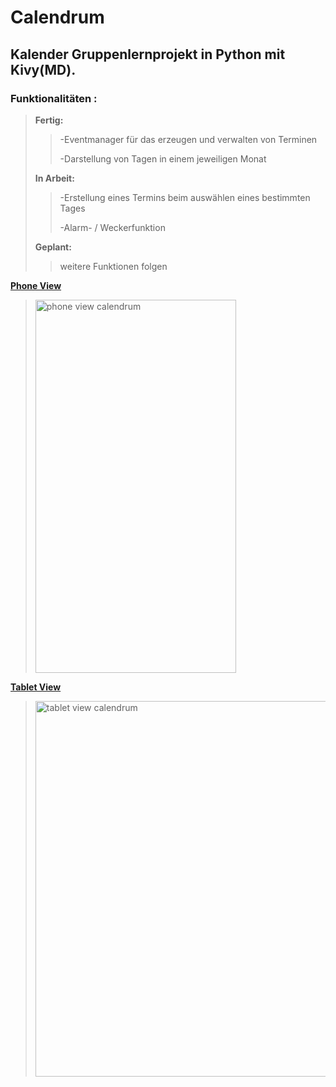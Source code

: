 # Calendrum
## Kalender Gruppenlernprojekt in Python mit Kivy(MD).
### Funktionalitäten :
> **Fertig:**
> > -Eventmanager für das erzeugen und verwalten von Terminen
> > 
> > -Darstellung von Tagen in einem jeweiligen Monat
> >
> **In Arbeit:**
> > -Erstellung eines Termins beim auswählen eines bestimmten Tages
> > 
> > -Alarm- / Weckerfunktion
> >
> **Geplant:**
> > weitere Funktionen folgen

<ins>**Phone View**</ins>
> <img width="321" height="597" alt="phone view calendrum" src="https://github.com/user-attachments/assets/cc2e3fcc-e661-41a5-a32d-e99438fccf2d" />
<ins>**Tablet View**</ins>
> <img width="801" height="601" alt="tablet view calendrum" src="https://github.com/user-attachments/assets/52f68674-596b-4b75-ac05-69629dc29b0a" />
